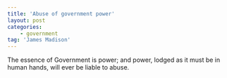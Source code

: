 ```yaml
---
title: 'Abuse of government power'
layout: post
categories:
    - government
tag: 'James Madison'
---
```


The essence of Government is power; and power, lodged as it must be in human hands, will ever be liable to abuse.

